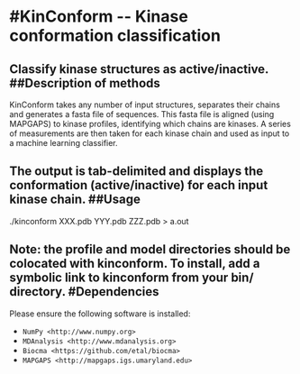 #KinConform -- Kinase conformation classification
======
Classify kinase structures as active/inactive. 
##Description of methods
------
KinConform takes any number of input structures, separates their chains and generates a fasta file of sequences. This fasta file is aligned (using MAPGAPS) to kinase profiles, identifying which chains are kinases. A series of measurements are then taken for each kinase chain and used as input to a machine learning classifier.

The output is tab-delimited and displays the conformation (active/inactive) for each input kinase chain.
##Usage
------
./kinconform XXX.pdb YYY.pdb ZZZ.pdb > a.out

Note: the profile and model directories should be colocated with kinconform. To install, add a symbolic link to kinconform from your bin/ directory.
#Dependencies
------
Please ensure the following software is installed:
- `NumPy <http://www.numpy.org>`
- `MDAnalysis <http://www.mdanalysis.org>`
- `Biocma <https://github.com/etal/biocma>`
- `MAPGAPS <http://mapgaps.igs.umaryland.edu>` 
